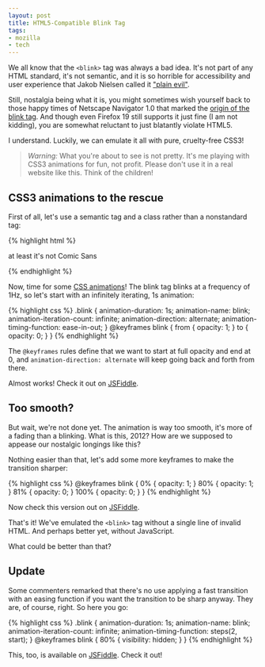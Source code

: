 ```yaml
---
layout: post
title: HTML5-Compatible Blink Tag
tags:
- mozilla
- tech
---
```


We all know that the ``<blink>`` tag was always a bad idea. It's not part of any HTML standard, it's not semantic, and it is so horrible for accessibility and user experience that Jakob Nielsen called it ["plain evil"][Nielsen].

Still, nostalgia being what it is, you might sometimes wish yourself back to those happy times of Netscape Navigator 1.0 that marked the [origin of the blink tag][Montulli]. And though even Firefox 19 still supports it just fine (I am <blink>not</blink> kidding), you are somewhat reluctant to just blatantly violate HTML5.

I understand. Luckily, we can emulate it all with pure, cruelty-free CSS3!

> *Warning:* What you're about to see is not pretty. It's me playing with CSS3 animations for fun, not profit. Please don't use it in a real website like this. Think of the children!

[Nielsen]: http://www.useit.com/alertbox/9605a.html
[Montulli]: http://www.montulli.org/theoriginofthe%3Cblink%3Etag

CSS3 animations to the rescue
-----------------------------
First of all, let's use a semantic tag and a class rather than a nonstandard tag:

{% highlight html %}
<p class="blink">at least it's not Comic Sans</p>
{% endhighlight %}

Now, time for some [CSS animations][animations]! The blink tag blinks at a frequency of 1Hz, so let's start with an infinitely iterating, 1s animation:

[animations]: https://developer.mozilla.org/en-US/docs/CSS/Using_CSS_animations

{% highlight css %}
.blink {
    animation-duration: 1s;
    animation-name: blink;
    animation-iteration-count: infinite;
    animation-direction: alternate;
    animation-timing-function: ease-in-out;
}
@keyframes blink {
    from {
        opacity: 1;
    }
    to {
        opacity: 0;
    }
}
{% endhighlight %}

The ``@keyframes`` rules define that we want to start at full opacity and end at 0, and ``animation-direction: alternate`` will keep going back and forth from there.

Almost works! Check it out on [JSFiddle][smooth].

[smooth]: http://jsfiddle.net/xKujb/3/

Too smooth?
-----------
But wait, we're not done yet. The animation is way too smooth, it's more of a fading than a blinking. What is this, 2012? How are we supposed to appease our nostalgic longings like this?

Nothing easier than that, let's add some more keyframes to make the transition sharper:

{% highlight css %}
@keyframes blink {
    0% {
        opacity: 1;
    }
    80% {
        opacity: 1;
    }
    81% {
        opacity: 0;
    }
    100% {
        opacity: 0;
    }
}
{% endhighlight %}

Now check this version out on [JSFiddle][sharp].

That's it! We've emulated the ``<blink>`` tag without a single line of invalid HTML. And perhaps better yet, without JavaScript.

What could be better than that?

[sharp]: http://jsfiddle.net/xKujb/2/

Update
------
Some commenters remarked that there's no use applying a fast transition with an easing function if you want the transition to be sharp anyway. They are, of course, right. So here you go:

{% highlight css %}
.blink {
    animation-duration: 1s;
    animation-name: blink;
    animation-iteration-count: infinite;
    animation-timing-function: steps(2, start);
}
@keyframes blink {
    80% {
        visibility: hidden;
    }
}
{% endhighlight %}

This, too, is available on [JSFiddle][step]. Check it out!

[step]: http://jsfiddle.net/xKujb/21/

